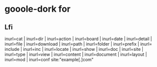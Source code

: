 # gooole-dork for 

<h2> Lfi </h2>

inurl=cat | inurl=dir | inurl=action | inurl=board | inurl=date | inurl=detail | inurl=file | inurl=download | inurl=path | inurl=folder | inurl=prefix | inurl= include | inurl=inc |  inurl=locate | inurl=show |  inurl=doc | inurl=site |  inurl=type | inurl=view |  inurl=content | inurl=document | inurl=layout | inurl=mod | inurl=conf site:"example[.]com"















